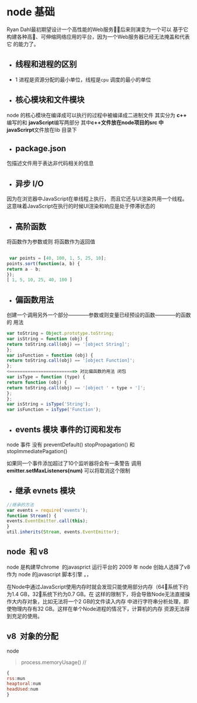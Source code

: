 # node 基础


Ryan Dahl最初期望设计一个高性能的Web服务􀙧，后来则演变为一个可以
基于它构建各种高􁤳、可伸缩网络应用的平台，因为一个Web服务器已经无法掩盖和代表它
的能力了。

+ ## 线程和进程的区别
 + 1 进程是资源分配的最小单位，线程是`cpu` 调度的最小的单位

+ ## 核心模块和文件模块
node  的核心模块在编译成可以执行的过程中被编译成二进制文件
其实分为  **c++** 编写的和 **javaScript**编写两部分 其中**c++**文件放在node项目的src 中**javaScrirpt**文件放在lib 目录下


+ ## package.json 

包描述文件用于表达非代码相关的信息
 
 
+ ## 异步 I/O
 
 
 因为在浏览器中JavaScript在单线程上执行，
而且它还与UI渲染共用一个线程。这意味着JavaScript在执行的时候UI渲染和响应是处于停滞状态的


 + ## 高阶函数 

将函数作为参数或则 将函数作为返回值
 
``` js 
 
 var points = [40, 100, 1, 5, 25, 10];
points.sort(function(a, b) {
return a - b;
});
[ 1, 5, 10, 25, 40, 100 ]

 ```
 + ## 偏函数用法
 创建一个调用另外一个部分————参数或则变量已经预设的函数————的函数的
用法
```js 
var toString = Object.prototype.toString;
var isString = function (obj) {
return toString.call(obj) == '[object String]';
};
var isFunction = function (obj) {
return toString.call(obj) == '[object Function]';
};
<=========================> 对比偏函数的用法 闭包
var isType = function (type) {
return function (obj) {
return toString.call(obj) == '[object ' + type + ']';
};
};
var isString = isType('String');
var isFunction = isType('Function');


```
+ ## events 模块  事件的订阅和发布

node 事件 没有 preventDefault() stopPropagation() 和stopImmediatePagation() 

如果同一个事件添加超过了10个监听器将会有一条警告 调用**emitter.setMaxListeners(num)** 可以将取消这个限制 
+ ## 继承 evnets 模块 
```js
//继承的方法 
var events = require('events');
function Stream() {
events.EventEmitter.call(this);
}
util.inherits(Stream, events.EventEmitter);

```
## node  和 v8  
 
node 是构建早chrome  的javasprict 运行平台的  2009 年 node 创始人选择了v8 作为 node 的javascript 
脚本引擎 。，


在Node中通过JavaScript使用内存时就会发现只能使用部分内存（64􀍮系统下约为1.4 GB，32􀍮系统下约为0.7 GB。在
这样的限制下，将会导致Node无法直接操作大内存对象，比如无法将一个2 GB的文件读入内存
中进行字符串分析处理，即使物理内存有32 GB。这样在单个Node进程的情况下，计算机的内存
资源无法得到充足的使用。

## v8  对象的分配 

node 
> process.memoryUsage() 
//
```js 
{
rss:mun
heaptoral:num
headUsed:num
}
```
